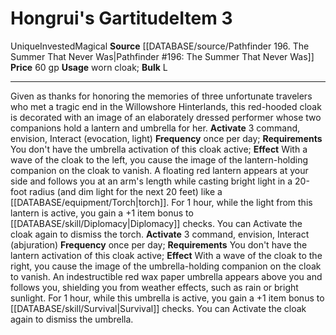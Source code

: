 ﻿---
bulk: L
id: '2684'
item_category: Worn Items
item_subcategory: Other Worn Items
level: '3'
name: Hongrui's Gartitude
price: 60 gp
rarity: Unique
source: '[[DATABASE/source/Pathfinder 196. The Summer That Never Was|Pathfinder #196:
  The Summer That Never Was]]'
subcategory: wornitem
trait:
- '[[DATABASE/trait/Invested|Invested]]'
- '[[DATABASE/trait/Magical|Magical]]'
- '[[DATABASE/trait/Unique|Unique]]'
type: Item
usage: worn cloak

---
# Hongrui's Gartitude<span class="item-type">Item 3</span>

<span class="trait-unique item-trait">Unique</span><span class="item-trait">Invested</span><span class="item-trait">Magical</span>
**Source** [[DATABASE/source/Pathfinder 196. The Summer That Never Was|Pathfinder #196: The Summer That Never Was]]
**Price** 60 gp
**Usage** worn cloak; **Bulk** L

---
Given as thanks for honoring the memories of three unfortunate travelers who met a tragic end in the Willowshore Hinterlands, this red-hooded cloak is decorated with an image of an elaborately dressed performer whose two companions hold a lantern and umbrella for her.
**Activate** <span class="action-icon">3</span> command, envision, Interact (evocation, light) **Frequency** once per day; **Requirements** You don't have the umbrella activation of this cloak active; **Effect** With a wave of the cloak to the left, you cause the image of the lantern-holding companion on the cloak to vanish. A floating red lantern appears at your side and follows you at an arm's length while casting bright light in a 20-foot radius (and dim light for the next 20 feet) like a [[DATABASE/equipment/Torch|torch]]. For 1 hour, while the light from this lantern is active, you gain a +1 item bonus to [[DATABASE/skill/Diplomacy|Diplomacy]] checks. You can Activate the cloak again to dismiss the torch.
**Activate** <span class="action-icon">3</span> command, envision, Interact (abjuration) **Frequency** once per day; **Requirements** You don't have the lantern activation of this cloak active; **Effect** With a wave of the cloak to the right, you cause the image of the umbrella-holding companion on the cloak to vanish. An indestructible red wax paper umbrella appears above you and follows you, shielding you from weather effects, such as rain or bright sunlight. For 1 hour, while this umbrella is active, you gain a +1 item bonus to [[DATABASE/skill/Survival|Survival]] checks. You can Activate the cloak again to dismiss the umbrella.